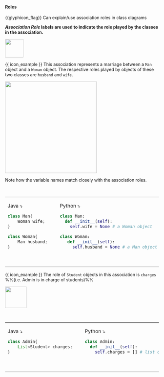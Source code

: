 <div id="title">

#### Roles

</div>

<span id="prereqs"></span>

<span id="outcomes">{{glyphicon_flag}} Can explain/use association roles in class diagrams</span>

<div id="body">

**_Association Role_ labels are used to indicate the role played by the classes in the association.**

<img src="{{baseUrl}}/uml/classDiagrams/associations/roles/images/notation.png" height="60" />

<tip-box>

{{ icon_example }} This association represents a marriage between a `Man` object and a `Woman` object. The respective roles played by objects of these two classes are `husband` and `wife`. 

<img src="{{baseUrl}}/uml/classDiagrams/associations/roles/images/husbandWife.png" width="300" />
<p/>

Note how the variable names match closely with the association roles.

<table> 
<tr>
  <td valign="top">

Java :arrow_heading_down:
```java
class Man{
    Woman wife;
}

class Woman{
    Man husband;
}
```
  </td>
  <td>&nbsp;&nbsp;<br><br></td>
  <td valign="top">

Python :arrow_heading_down:
```python
class Man:
  def __init__(self):
    self.wife = None # a Woman object

class Woman:
   def __init__(self):
     self.husband = None # a Man object
```
  </td>
</tr>
</table>

</tip-box>

<tip-box>

{{ icon_example }} The role of `Student` objects in this association is `charges` %%(i.e. Admin is in charge of students)%%

<img src="{{baseUrl}}/uml/classDiagrams/associations/roles/images/adminStudent.png" height="70" />
<p/>

<table> 
<tr>
  <td valign="top">

Java :arrow_heading_down:
```java
class Admin{
    List<Student> charges;
}
```
  </td>
  <td>&nbsp;&nbsp;<br><br></td>
  <td valign="top">

Python :arrow_heading_down:
```python
class Admin:
  def __init__(self):
    self.charges = [] # list of Student objects
```
  </td>
</tr>
</table>

</tip-box>


</div>

<div id="extras">
</div>